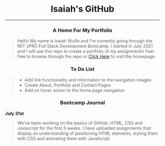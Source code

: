 # <div align="center">Isaiah's GitHub</div>

***

### <div align="center">A Home For My Portfolio</div>
> Hello! My name is Isaiah Wulfe and I'm currently going through the MIT xPRO Full Stack Development Bootcamp. I started in July 2021 and I will use this repo to create a portfolio of my assignments! Feel free to browse through the repo or [Click Here](https://isaiahwulfe.github.io/) to visit the homepage.

### <div align="center">To Do List</div>
> - Add link functionality and information to the navigation images
> - Create About, Portfolio and Contact Pages
> - Add on hover action to the home page navigation

### <div align="center">Bootcamp Journal</div>

**July 31st**
> We've been working on the basics of GitHub, HTML, CSS and Javascript for the first 3 weeks. I have uploaded assignments that display an understanding of positioning HTML elements, styling them with CSS and animating them with JavaScript.  
